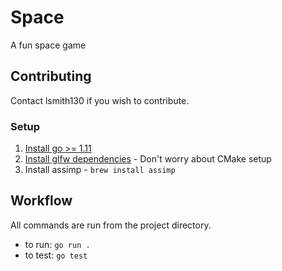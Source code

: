 # Space

A fun space game

## Contributing

Contact lsmith130 if you wish to contribute.

### Setup

1. [Install go >= 1.11](https://golang.org/doc/install)
2. [Install glfw dependencies](https://www.glfw.org/docs/latest/compile.html#compile_deps) - Don't worry about CMake setup
3. Install assimp - `brew install assimp`

## Workflow
All commands are run from the project directory.

- to run: `go run .`
- to test: `go test`
